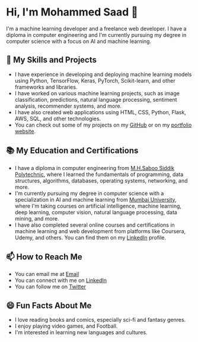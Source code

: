 # Hi, I'm Mohammed Saad 👋

I'm a machine learning developer and a freelance web developer. I have a diploma in computer engineering and I'm currently pursuing my degree in computer science with a focus on AI and machine learning.

## 🚀 My Skills and Projects

- I have experience in developing and deploying machine learning models using Python, TensorFlow, Keras, PyTorch, Scikit-learn, and other frameworks and libraries.
- I have worked on various machine learning projects, such as image classification, predictions, natural language processing, sentiment analysis, recommender systems, and more.
- I have also created web applications using HTML, CSS, Python, Flask, AWS, SQL, and other technologies.
- You can check out some of my projects on my [GitHub](https://github.com/your-username) or on my [portfolio website](https://mohammedsaad.carrd.co/).

## 📚 My Education and Certifications

- I have a diploma in computer engineering from [M.H.Saboo Siddik Polytechnic](https://www.mhssce.ac.in/), where I learned the fundamentals of programming, data structures, algorithms, databases, operating systems, networking, and more.
- I'm currently pursuing my degree in computer science with a specialization in AI and machine learning from [Mumbai University](https://mu.ac.in/), where I'm taking courses on artificial intelligence, machine learning, deep learning, computer vision, natural language processing, data mining, and more.
- I have also completed several online courses and certifications in machine learning and web development from platforms like Coursera, Udemy, and others. You can find them on my [LinkedIn](https://www.linkedin.com/in/mohammed-saad-945143226/) profile.

## 📫 How to Reach Me

- You can email me at [Email](mailto:itsinterestingms@gmail.com)
- You can connect with me on [LinkedIn](https://www.linkedin.com/in/mohammed-saad-945143226/)
- You can follow me on [Twitter](https://twitter.com/aiml_professor)

## 😄 Fun Facts About Me

- I love reading books and comics, especially sci-fi and fantasy genres.
- I enjoy playing video games, and Football.
- I'm interested in learning new languages and cultures.
